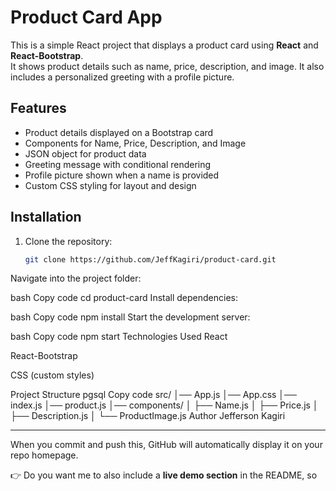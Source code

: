 # Product Card App

This is a simple React project that displays a product card using **React** and **React-Bootstrap**.  
It shows product details such as name, price, description, and image. It also includes a personalized greeting with a profile picture.

## Features
- Product details displayed on a Bootstrap card
- Components for Name, Price, Description, and Image
- JSON object for product data
- Greeting message with conditional rendering
- Profile picture shown when a name is provided
- Custom CSS styling for layout and design

## Installation
1. Clone the repository:
   ```bash
   git clone https://github.com/JeffKagiri/product-card.git
Navigate into the project folder:

bash
Copy code
cd product-card
Install dependencies:

bash
Copy code
npm install
Start the development server:

bash
Copy code
npm start
Technologies Used
React

React-Bootstrap

CSS (custom styles)

Project Structure
pgsql
Copy code
src/
│── App.js
│── App.css
│── index.js
│── product.js
│── components/
│     ├── Name.js
│     ├── Price.js
│     ├── Description.js
│     └── ProductImage.js
Author
Jefferson Kagiri



---

When you commit and push this, GitHub will automatically display it on your repo homepage.  

👉 Do you want me to also include a **live demo section** in the README, so
